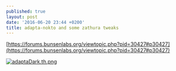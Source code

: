 ```yaml
---
published: true
layout: post
date: '2016-06-20 23:44 +0200'
title: adapta-nokto and some zathura tweaks
---
```

[https://forums.bunsenlabs.org/viewtopic.php?pid=30427#p30427](https://forums.bunsenlabs.org/viewtopic.php?pid=30427#p30427)

[![adaptaDark.th.png](https://cdn.scrot.moe/images/2016/06/20/adaptaDark.th.png)](https://cdn.scrot.moe/images/2016/06/20/adaptaDark.png)
